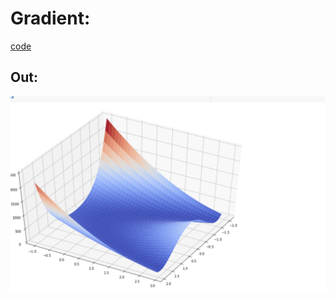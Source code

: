 # Gradient:
[code](https://github.com/anton96vice/Portfolio/blob/main/Projects/Mathematics/Gradient/Gradient.py)
## Out:
![img](https://github.com/anton96vice/Portfolio/blob/main/Projects/Mathematics/Gradient/Screen%20Shot%202021-02-24%20at%203.34.12%20AM.png)
